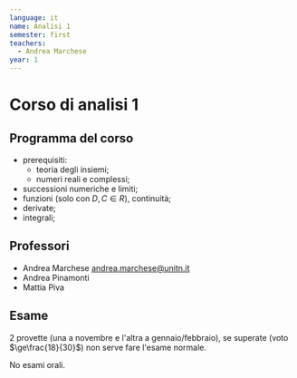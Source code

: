 ```yaml
---
language: it
name: Analisi 1
semester: first
teachers:
  - Andrea Marchese
year: 1
---
```


# Corso di analisi 1

## Programma del corso

- prerequisiti:
  - teoria degli insiemi;
  - numeri reali e complessi;
- successioni numeriche e limiti;
- funzioni (solo con $D,C\in{R}$), continuità;
- derivate;
- integrali;

## Professori

- Andrea Marchese [andrea.marchese@unitn.it](mailto:andrea.marchese@unitn.it)
- Andrea Pinamonti
- Mattia Piva

## Esame

2 provette (una a novembre e l'altra a gennaio/febbraio), se superate (voto
$\ge\frac{18}{30}$) non serve fare l'esame normale.

No esami orali.
